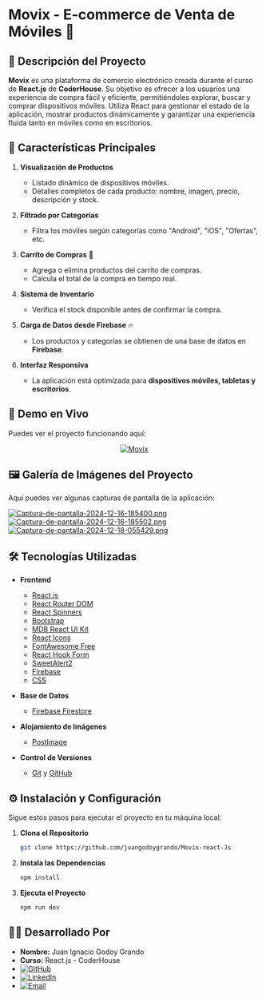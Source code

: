 # **Movix - E-commerce de Venta de Móviles** 📱

## 🚀 **Descripción del Proyecto**

**Movix** es una plataforma de comercio electrónico creada durante el curso de **React.js** de **CoderHouse**. Su objetivo es ofrecer a los usuarios una experiencia de compra fácil y eficiente, permitiéndoles explorar, buscar y comprar dispositivos móviles. Utiliza React para gestionar el estado de la aplicación, mostrar productos dinámicamente y garantizar una experiencia fluida tanto en móviles como en escritorios.


## 🎯 **Características Principales**

1. **Visualización de Productos**  
   - Listado dinámico de dispositivos móviles.  
   - Detalles completos de cada producto: nombre, imagen, precio, descripción y stock.

2. **Filtrado por Categorías**  
   - Filtra los móviles según categorías como "Android", "iOS", "Ofertas", etc.

3. **Carrito de Compras** 🛒  
   - Agrega o elimina productos del carrito de compras.  
   - Calcula el total de la compra en tiempo real.  

4. **Sistema de Inventario**  
   - Verifica el stock disponible antes de confirmar la compra.

5. **Carga de Datos desde Firebase** 🔥  
   - Los productos y categorías se obtienen de una base de datos en **Firebase**.

6. **Interfaz Responsiva**  
   - La aplicación está optimizada para **dispositivos móviles, tabletas y escritorios**.


## 🚀 **Demo en Vivo**

Puedes ver el proyecto funcionando aquí:  

<div align="center">
  <a href="https://movix-react-js-nu.vercel.app/">
    <img src="https://img.shields.io/badge/Movix-FF0000?style=for-the-badge&logo=vercel&logoColor=white" alt="Movix">
  </a>
</div>



## 🖼️ **Galería de Imágenes del Proyecto**

Aquí puedes ver algunas capturas de pantalla de la aplicación:

[![Captura-de-pantalla-2024-12-16-185400.png](https://i.postimg.cc/132fmMyN/Captura-de-pantalla-2024-12-16-185400.png)](https://postimg.cc/qNckQshk)
[![Captura-de-pantalla-2024-12-16-185502.png](https://i.postimg.cc/c4Dvj0jh/Captura-de-pantalla-2024-12-16-185502.png)](https://postimg.cc/56C9QdfQ)
[![Captura-de-pantalla-2024-12-18-055429.png](https://i.postimg.cc/VNJzGrrB/Captura-de-pantalla-2024-12-18-055429.png)](https://postimg.cc/jWrVCjhL)

## 🛠️ **Tecnologías Utilizadas**

- **Frontend**  
  - [React.js](https://react.dev/)  
  - [React Router DOM](https://reactrouter.com/en/main)  
  - [React Spinners](https://www.npmjs.com/package/react-spinners) 
  - [Bootstrap](https://getbootstrap.com/)  
  - [MDB React UI Kit](https://mdbootstrap.com/docs/b5/react/)  
  - [React Icons](https://react-icons.github.io/react-icons/)  
  - [FontAwesome Free](https://fontawesome.com/)  
  - [React Hook Form](https://react-hook-form.com/) 
  - [SweetAlert2](https://sweetalert2.github.io/) 
  - [Firebase](https://firebase.google.com/)  
  - [CSS](https://developer.mozilla.org/es/docs/Web/CSS)  

- **Base de Datos**  
  - [Firebase Firestore](https://firebase.google.com/docs/firestore)  

- **Alojamiento de Imágenes**  
  - [PostImage](https://postimages.org/)  

- **Control de Versiones**  
  - [Git](https://git-scm.com/) y [GitHub](https://github.com/)



## ⚙️ Instalación y Configuración

Sigue estos pasos para ejecutar el proyecto en tu máquina local:

1. **Clona el Repositorio**
   ```bash
   git clone https://github.com/juangodoygrando/Movix-react-Js
   ```

2. **Instala las Dependencias**
   ```bash
   npm install
   ```

3. **Ejecuta el Proyecto**
   ```bash
   npm run dev
   ```


## 👨‍💻 **Desarrollado Por**

- **Nombre:** Juan Ignacio Godoy Grando  
- **Curso:** React.js - CoderHouse  
- [![GitHub](https://img.shields.io/badge/GitHub-black?logo=github&style=flat-square)](https://github.com/juangodoygrando)  
- [![LinkedIn](https://img.shields.io/badge/LinkedIn-blue?logo=linkedin&style=flat-square)](https://www.linkedin.com/in/juanignacio-godoygrando)  
- [![Email](https://img.shields.io/badge/Email-white?logo=gmail&style=flat-square)](mailto:juangodoygrando@gmail.com)
